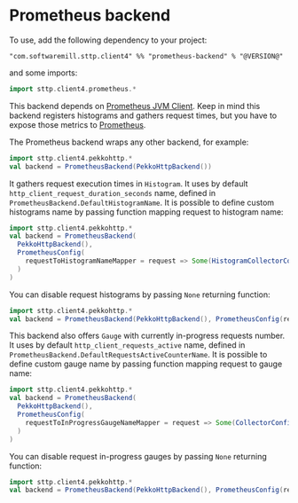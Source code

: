 # Prometheus backend

To use, add the following dependency to your project:

```
"com.softwaremill.sttp.client4" %% "prometheus-backend" % "@VERSION@"
```

and some imports:

```scala mdoc
import sttp.client4.prometheus.*
```

This backend depends on [Prometheus JVM Client](https://github.com/prometheus/client_java). Keep in mind this backend registers histograms and gathers request times, but you have to expose those metrics to [Prometheus](https://prometheus.io/).

The Prometheus backend wraps any other backend, for example:

```scala mdoc:compile-only
import sttp.client4.pekkohttp.*
val backend = PrometheusBackend(PekkoHttpBackend())
```

It gathers request execution times in `Histogram`. It uses by default `http_client_request_duration_seconds` name, defined in `PrometheusBackend.DefaultHistogramName`. It is possible to define custom histograms name by passing function mapping request to histogram name:

```scala mdoc:compile-only
import sttp.client4.pekkohttp.*
val backend = PrometheusBackend(
  PekkoHttpBackend(),
  PrometheusConfig(
    requestToHistogramNameMapper = request => Some(HistogramCollectorConfig(request.uri.host.getOrElse("example.com")))
  )
)
```

You can disable request histograms by passing `None` returning function:

```scala mdoc:compile-only
import sttp.client4.pekkohttp.*
val backend = PrometheusBackend(PekkoHttpBackend(), PrometheusConfig(requestToHistogramNameMapper = _ => None))
```

This backend also offers `Gauge` with currently in-progress requests number. It uses by default `http_client_requests_active` name, defined in `PrometheusBackend.DefaultRequestsActiveCounterName`. It is possible to define custom gauge name by passing function mapping request to gauge name:

```scala mdoc:compile-only
import sttp.client4.pekkohttp.*
val backend = PrometheusBackend(
  PekkoHttpBackend(),
  PrometheusConfig(
    requestToInProgressGaugeNameMapper = request => Some(CollectorConfig(request.uri.host.getOrElse("example.com")))
  )
)
```

You can disable request in-progress gauges by passing `None` returning function:

```scala mdoc:compile-only
import sttp.client4.pekkohttp.*
val backend = PrometheusBackend(PekkoHttpBackend(), PrometheusConfig(requestToInProgressGaugeNameMapper = _ => None))
```
